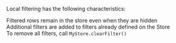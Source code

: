 Local filtering has the following characteristics:

<div type="expander" caption="Non-destructive" class="x-hidden">
Filtered rows remain in the store even when they are hidden
</div>

<div type="expander" caption="Cumulative" class="x-hidden">
Additional filters are added to filters already defined on the Store
</div>

<div type="expander" caption="clearFilter()" class="x-hidden">
To remove all filters, call <code>MyStore.clearFilter()</code>
</div>
